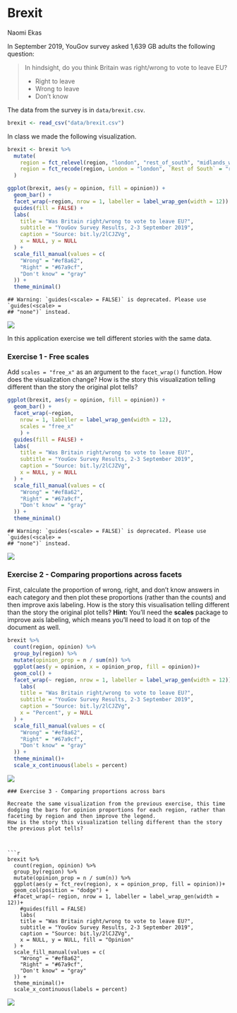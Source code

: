Brexit
================
Naomi Ekas

In September 2019, YouGov survey asked 1,639 GB adults the following
question:

> In hindsight, do you think Britain was right/wrong to vote to leave
> EU?
>
> -   Right to leave  
> -   Wrong to leave  
> -   Don’t know

The data from the survey is in `data/brexit.csv`.

``` r
brexit <- read_csv("data/brexit.csv")
```

In class we made the following visualization.

``` r
brexit <- brexit %>%
  mutate(
    region = fct_relevel(region, "london", "rest_of_south", "midlands_wales", "north", "scot"),
    region = fct_recode(region, London = "london", `Rest of South` = "rest_of_south", `Midlands / Wales` = "midlands_wales", North = "north", Scotland = "scot")
  )

ggplot(brexit, aes(y = opinion, fill = opinion)) +
  geom_bar() +
  facet_wrap(~region, nrow = 1, labeller = label_wrap_gen(width = 12)) +
  guides(fill = FALSE) +
  labs(
    title = "Was Britain right/wrong to vote to leave EU?",
    subtitle = "YouGov Survey Results, 2-3 September 2019",
    caption = "Source: bit.ly/2lCJZVg",
    x = NULL, y = NULL
  ) +
  scale_fill_manual(values = c(
    "Wrong" = "#ef8a62",
    "Right" = "#67a9cf",
    "Don't know" = "gray"
  )) +
  theme_minimal()
```

    ## Warning: `guides(<scale> = FALSE)` is deprecated. Please use `guides(<scale> =
    ## "none")` instead.

![](brexit_files/figure-gfm/unnamed-chunk-2-1.png)<!-- -->

In this application exercise we tell different stories with the same
data.

### Exercise 1 - Free scales

Add `scales = "free_x"` as an argument to the `facet_wrap()` function.
How does the visualization change? How is the story this visualization
telling different than the story the original plot tells?

``` r
ggplot(brexit, aes(y = opinion, fill = opinion)) +
  geom_bar() +
  facet_wrap(~region,
    nrow = 1, labeller = label_wrap_gen(width = 12),
    scales = "free_x"
    ) +
  guides(fill = FALSE) +
  labs(
    title = "Was Britain right/wrong to vote to leave EU?",
    subtitle = "YouGov Survey Results, 2-3 September 2019",
    caption = "Source: bit.ly/2lCJZVg",
    x = NULL, y = NULL
  ) +
  scale_fill_manual(values = c(
    "Wrong" = "#ef8a62",
    "Right" = "#67a9cf",
    "Don't know" = "gray"
  )) +
  theme_minimal()
```

    ## Warning: `guides(<scale> = FALSE)` is deprecated. Please use `guides(<scale> =
    ## "none")` instead.

![](brexit_files/figure-gfm/unnamed-chunk-3-1.png)<!-- -->

### Exercise 2 - Comparing proportions across facets

First, calculate the proportion of wrong, right, and don’t know answers
in each category and then plot these proportions (rather than the
counts) and then improve axis labeling. How is the story this
visualisation telling different than the story the original plot tells?
**Hint:** You’ll need the **scales** package to improve axis labeling,
which means you’ll need to load it on top of the document as well.

``` r
brexit %>% 
  count(region, opinion) %>% 
  group_by(region) %>% 
  mutate(opinion_prop = n / sum(n)) %>% 
  ggplot(aes(y = opinion, x = opinion_prop, fill = opinion))+
  geom_col() +
  facet_wrap(~ region, nrow = 1, labeller = label_wrap_gen(width = 12))+
    labs(
    title = "Was Britain right/wrong to vote to leave EU?",
    subtitle = "YouGov Survey Results, 2-3 September 2019",
    caption = "Source: bit.ly/2lCJZVg",
    x = "Percent", y = NULL
  ) +
  scale_fill_manual(values = c(
    "Wrong" = "#ef8a62",
    "Right" = "#67a9cf",
    "Don't know" = "gray"
  )) +
  theme_minimal()+
  scale_x_continuous(labels = percent)
```

![](brexit_files/figure-gfm/unnamed-chunk-4-1.png)<!-- -->


    ### Exercise 3 - Comparing proportions across bars

    Recreate the same visualization from the previous exercise, this time dodging the bars for opinion proportions for each region, rather than faceting by region and then improve the legend.
    How is the story this visualization telling different than the story the previous plot tells?



    ```r
    brexit %>% 
      count(region, opinion) %>% 
      group_by(region) %>% 
      mutate(opinion_prop = n / sum(n)) %>% 
      ggplot(aes(y = fct_rev(region), x = opinion_prop, fill = opinion))+
      geom_col(position = "dodge") +
      #facet_wrap(~ region, nrow = 1, labeller = label_wrap_gen(width = 12))+
        #guides(fill = FALSE)
        labs(
        title = "Was Britain right/wrong to vote to leave EU?",
        subtitle = "YouGov Survey Results, 2-3 September 2019",
        caption = "Source: bit.ly/2lCJZVg",
        x = NULL, y = NULL, fill = "Opinion"
      ) +
      scale_fill_manual(values = c(
        "Wrong" = "#ef8a62",
        "Right" = "#67a9cf",
        "Don't know" = "gray"
      )) +
      theme_minimal()+
      scale_x_continuous(labels = percent)

![](brexit_files/figure-gfm/unnamed-chunk-5-1.png)<!-- -->
